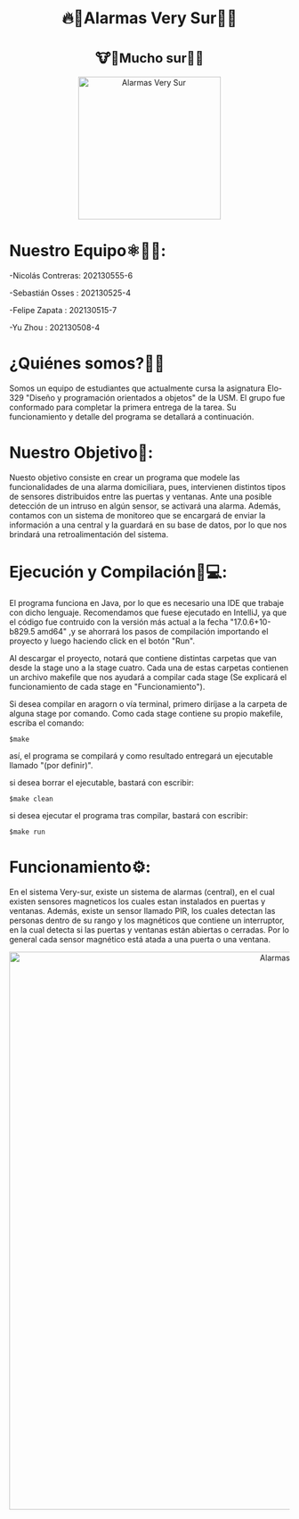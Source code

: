   <h1 align="center">🔥🚨Alarmas Very Sur🚨🔥</h1>
  <h1 align="center"><sub>🐮🐄Mucho sur🥛🥩 </sub></h1>

<p align="center">
  <img src="https://github.com/sbstn-sss/Alarmas_Very_Sur/blob/sub_main/very_sur_isaac.png?raw=true" width="256"  alt="Alarmas Very Sur"/>
</p>

# Nuestro Equipo⚛️👨‍💻:

-Nicolás Contreras:     202130555-6 

-Sebastián Osses  :     202130525-4 

-Felipe Zapata    :     202130515-7

-Yu Zhou          :     202130508-4



# ¿Quiénes somos?🌟🌟
<p align = "left">
Somos un equipo de estudiantes que actualmente cursa la asignatura Elo-329 "Diseño y programación orientados a objetos" de la USM. El grupo fue conformado para completar la primera entrega de la tarea. Su funcionamiento y detalle del programa se detallará a continuación.   
</p> 


# Nuestro Objetivo🚩:
<p align = "left">
Nuesto objetivo consiste en crear un programa que modele las funcionalidades de una alarma domiciliara, pues, intervienen distintos tipos de sensores distribuidos entre las puertas y ventanas. Ante una posible detección de un intruso en algún sensor, se activará una alarma. Además, contamos con un sistema de monitoreo que se encargará de enviar la información a una central y la guardará en su base de datos, por lo que nos brindará una retroalimentación del sistema.  
</p> 


# Ejecución y Compilación🤖💻:
El programa funciona en Java, por lo que es necesario una IDE que trabaje con dicho lenguaje. Recomendamos que fuese ejecutado en IntelliJ, ya que el código fue contruido con la versión más actual a la fecha "17.0.6+10-b829.5 amd64" ,y se ahorrará los pasos de compilación importando el proyecto y luego haciendo click en el botón "Run". 


Al descargar el proyecto, notará que contiene distintas carpetas que van desde la stage uno a la stage cuatro. Cada una de estas carpetas contienen un archivo makefile que nos ayudará a compilar cada stage (Se explicará el funcionamiento de cada stage en "Funcionamiento").

Si desea compilar en aragorn o vía terminal, primero diríjase a la carpeta de alguna stage por comando. Como cada stage contiene su propio makefile, escriba el comando:

```
$make

```
así, el programa se compilará y como resultado entregará un ejecutable llamado "(por definir)".

si desea borrar el ejecutable, bastará con escribir:
```
$make clean

```
si desea ejecutar el programa tras compilar, bastará con escribir:
```
$make run

```


# Funcionamiento⚙️:
En el sistema Very-sur, existe un sistema de alarmas (central), en el cual existen sensores magneticos los cuales estan instalados en puertas y ventanas. Además, existe un sensor llamado PIR, los cuales detectan las personas dentro de su rango y los magnéticos que contiene un interruptor, en la cual detecta si las puertas y ventanas están abiertas o cerradas. Por lo general cada sensor magnético está atada a una puerta o una ventana.


<p align="center">
  <img src="https://github.com/sbstn-sss/Alarmas_Very_Sur/blob/main/UMLDiagram.drawio.png?raw=true" width="1000"  alt="Alarmas Very Sur">
</p>
